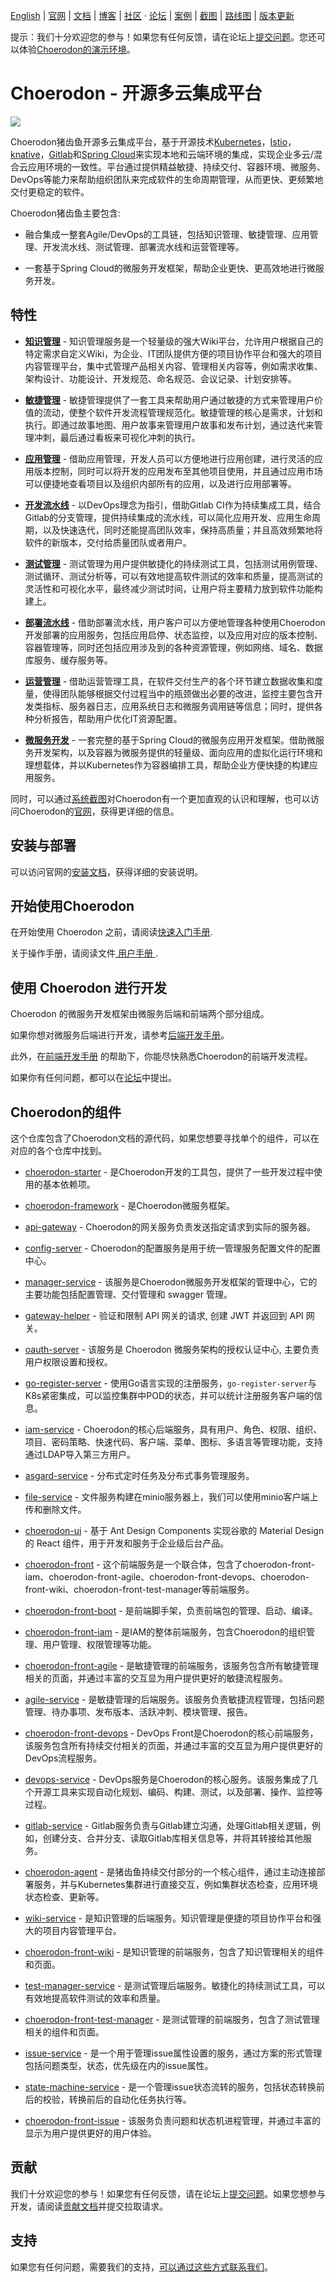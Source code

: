 [English](https://github.com/choerodon/choerodon/blob/master/README.md) | [官网](http://choerodon.io) | [文档](http://choerodon.io/zh/docs/) | [博客](http://choerodon.io/zh/blog/) | [社区](http://choerodon.io/zh/community/) · [论坛](http://forum.choerodon.io) | [案例](http://choerodon.io/zh/case-studies/) | [截图](https://github.com/choerodon/choerodon/blob/master/SCREENSHOT.md) | [路线图](https://github.com/choerodon/choerodon/blob/master/ROADMAP.md) | [版本更新](https://github.com/choerodon/choerodon/blob/master/changelogs/) 

提示：我们十分欢迎您的参与！如果您有任何反馈，请在论坛上[提交问题](http://forum.choerodon.io/)。您还可以体验[Choerodon的演示环境](https://organization.choerodon.com.cn/#/organization/register-organization)。

# Choerodon - 开源多云集成平台

![](img/choerodon-community.png)

Choerodon猪齿鱼开源多云集成平台，基于开源技术[Kubernetes](https://kubernetes.io/)，[Istio](https://istio.io/)，[knative](https://pivotal.io/knative)，[Gitlab](https://about.gitlab.com/)和[Spring Cloud](https://spring.io/projects/spring-cloud)来实现本地和云端环境的集成，实现企业多云/混合云应用环境的一致性。平台通过提供精益敏捷、持续交付、容器环境、微服务、DevOps等能力来帮助组织团队来完成软件的生命周期管理，从而更快、更频繁地交付更稳定的软件。

Choerodon猪齿鱼主要包含:

- 融合集成一整套Agile/DevOps的工具链，包括知识管理、敏捷管理、应用管理、开发流水线、测试管理、部署流水线和运营管理等。

- 一套基于Spring Cloud的微服务开发框架，帮助企业更快、更高效地进行微服务开发。

## 特性 
  
- [**知识管理**](http://choerodon.io/zh/docs/user-guide/wiki/) - 知识管理服务是一个轻量级的强大Wiki平台，允许用户根据自己的特定需求自定义Wiki，为企业、IT团队提供方便的项目协作平台和强大的项目内容管理平台，集中式管理产品相关内容、管理相关内容等，例如需求收集、架构设计、功能设计、开发规范、命名规范、会议记录、计划安排等。

- [**敏捷管理**](http://choerodon.io/zh/docs/user-guide/agile/) - 敏捷管理提供了一套工具来帮助用户通过敏捷的方式来管理用户价值的流动，使整个软件开发流程管理规范化。敏捷管理的核心是需求，计划和执行。即通过故事地图、用户故事来管理用户故事和发布计划，通过迭代来管理冲刺，最后通过看板来可视化冲刺的执行。

- [**应用管理**](http://choerodon.io/zh/docs/user-guide/application-management/) - 借助应用管理，开发人员可以方便地进行应用创建，进行灵活的应用版本控制，同时可以将开发的应用发布至其他项目使用，并且通过应用市场可以便捷地查看项目以及组织内部所有的应用，以及进行应用部署等。

- [**开发流水线**](http://choerodon.io/zh/docs/user-guide/development-pipeline/) - 以DevOps理念为指引，借助Gitlab CI作为持续集成工具，结合Gitlab的分支管理，提供持续集成的流水线，可以简化应用开发、应用生命周期，以及快速迭代，同时还能提高团队效率，保持高质量；并且高效频繁地将软件的新版本，交付给质量团队或者用户。

- [**测试管理**](http://choerodon.io/zh/docs/user-guide/test-management/) - 测试管理为用户提供敏捷化的持续测试工具，包括测试用例管理、测试循环、测试分析等，可以有效地提高软件测试的效率和质量，提高测试的灵活性和可视化水平，最终减少测试时间，让用户将主要精力放到软件功能构建上。

- [**部署流水线**](http://choerodon.io/zh/docs/user-guide/deployment-pipeline/) - 借助部署流水线，用户客户可以方便地管理各种使用Choerodon开发部署的应用服务，包括应用启停、状态监控，以及应用对应的版本控制、容器管理等，同时还包括应用涉及到的各种资源管理，例如网络、域名、数据库服务、缓存服务等。

- [**运营管理**](http://choerodon.io/zh/docs/user-guide/operating-manage/) - 借助运营管理工具，在软件交付生产的各个环节建立数据收集和度量，使得团队能够根据交付过程当中的瓶颈做出必要的改进，监控主要包含开发类指标、服务器日志，应用系统日志和微服务调用链等信息；同时，提供各种分析报告，帮助用户优化IT资源配置。

- [**微服务开发**](http://choerodon.io/zh/docs/development-guide/) - 一套完整的基于Spring Cloud的微服务应用开发框架。借助微服务开发架构，以及容器为微服务提供的轻量级、面向应用的虚拟化运行环境和理想载体，并以Kubernetes作为容器编排工具，帮助企业方便快捷的构建应用服务。

同时，可以通过[系统截图](SCREENSHOT.md)对Choerodon有一个更加直观的认识和理解，也可以访问Choerodon的[官网](http://choerodon.io/)，获得更详细的信息。

## 安装与部署
 
可以访问官网的[安装文档](http://choerodon.io/zh/docs/installation-configuration/)，获得详细的安装说明。

## 开始使用Choerodon

在开始使用 Choerodon 之前，请阅读[快速入门手册](http://choerodon.io/zh/docs/quick-start/).

关于操作手册，请阅读文件[ 用户手册 ](http://choerodon.io/zh/docs/user-guide/).

## 使用 Choerodon 进行开发

Choerodon 的微服务开发框架由微服务后端和前端两个部分组成。

如果你想对微服务后端进行开发，请参考[后端开发手册](http://choerodon.io/zh/docs/development-guide/backend/)。


此外，在[前端开发手册](http://choerodon.io/zh/docs/development-guide/front/) 的帮助下，你能尽快熟悉Choerodon的前端开发流程。

如果你有任何问题，都可以在[论坛](http://forum.choerodon.io/)中提出。

## Choerodon的组件

这个仓库包含了Choerodon文档的源代码，如果您想要寻找单个的组件，可以在对应的各个仓库中找到。

- [choerodon-starter](https://github.com/choerodon/choerodon-starters.git) - 是Choerodon开发的工具包，提供了一些开发过程中使用的基本依赖项。

- [choerodon-framework](https://github.com/choerodon/choerodon-framework.git) - 是Choerodon微服务框架。

- [api-gateway](https://github.com/choerodon/api-gateway.git) - Choerodon的网关服务负责发送指定请求到实际的服务器。

- [config-server](https://github.com/choerodon/config-server.git) -  Choerodon的配置服务是用于统一管理服务配置文件的配置中心。

- [manager-service](https://github.com/choerodon/manager-service.git) - 该服务是Choerodon微服务开发框架的管理中心，它的主要功能包括配置管理、交付管理和 swagger 管理。

- [gateway-helper](https://github.com/choerodon/gateway-helper.git) - 验证和限制 API 网关的请求, 创建 JWT 并返回到 API 网关。

- [oauth-server](https://github.com/choerodon/oauth-server.git) - 该服务是 Choerodon 微服务架构的授权认证中心, 主要负责用户权限设置和授权。

- [go-register-server](https://github.com/choerodon/go-register-server.git) - 使用Go语言实现的注册服务，`go-register-server`与K8s紧密集成，可以监控集群中POD的状态，并可以统计注册服务客户端的信息。

- [iam-service](https://github.com/choerodon/iam-service.git) - Choerodon的核心后端服务，具有用户、角色、权限、组织、项目、密码策略、快速代码、客户端、菜单、图标、多语言等管理功能，支持通过LDAP导入第三方用户。

- [asgard-service](https://github.com/choerodon/asgard-service.git) - 分布式定时任务及分布式事务管理服务。

- [file-service](https://github.com/choerodon/file-service.git) - 文件服务构建在minio服务器上，我们可以使用minio客户端上传和删除文件。

- [choerodon-ui](https://github.com/choerodon/choerodon-ui.git) - 基于 Ant Design Components 实现谷歌的 Material Design 的 React 组件，用于开发和服务于企业级后台产品。

- [choerodon-front](https://github.com/choerodon/choerodon-front.git) - 这个前端服务是一个联合体，包含了choerodon-front-iam、choerodon-front-agile、choerodon-front-devops、choerodon-front-wiki、choerodon-front-test-manager等前端服务。

- [choerodon-front-boot](https://github.com/choerodon/choerodon-front-boot.git) - 是前端脚手架，负责前端包的管理、启动、编译。

- [choerodon-front-iam](https://github.com/choerodon/choerodon-front-iam.git) - 是IAM的整体前端服务，包含Choerodon的组织管理、用户管理、权限管理等功能。

- [choerodon-front-agile](https://github.com/choerodon/choerodon-front-agile.git) - 是敏捷管理的前端服务，该服务包含所有敏捷管理相关的页面，并通过丰富的交互显为用户提供更好的敏捷流程服务。

- [agile-service](https://github.com/choerodon/agile-service.git) - 是敏捷管理的后端服务。该服务负责敏捷流程管理，包括问题管理、待办事项、发布版本、活跃冲刺、模块管理、报告。

- [choerodon-front-devops](https://github.com/choerodon/choerodon-front-devops.git) - DevOps Front是Choerodon的核心前端服务，该服务包含所有持续交付相关的页面，并通过丰富的交互显为用户提供更好的DevOps流程服务。

- [devops-service](https://github.com/choerodon/devops-service.git) - DevOps服务是Choerodon的核心服务。该服务集成了几个开源工具来实现自动化规划、编码、构建、测试，以及部署、操作、监控等过程。

- [gitlab-service](https://github.com/choerodon/gitlab-service.git) - Gitlab服务负责与Gitlab建立沟通，处理Gitlab相关逻辑，例如，创建分支、合并分支、读取Gitlab库相关信息等，并将其转接给其他服务。

- [choerodon-agent](https://github.com/choerodon/choerodon-agent.git) - 是猪齿鱼持续交付部分的一个核心组件，通过主动连接部署服务，并与Kubernetes集群进行直接交互，例如集群状态检查，应用环境状态检查、更新等。

- [wiki-service](https://github.com/choerodon/wiki-service.git) - 是知识管理的后端服务。知识管理是便捷的项目协作平台和强大的项目内容管理平台。

- [choerodon-front-wiki](https://github.com/choerodon/choerodon-front-wiki.git) - 是知识管理的前端服务，包含了知识管理相关的组件和页面。

- [test-manager-service](https://github.com/choerodon/test-manager-service.git) - 是测试管理后端服务。敏捷化的持续测试工具，可以有效地提高软件测试的效率和质量。

- [choerodon-front-test-manager](https://github.com/choerodon/choerodon-front-test-manager.git) - 是测试管理的前端服务，包含了测试管理相关的组件和页面。

- [issue-service](https://github.com/choerodon/issue-service) - 是一个用于管理issue属性设置的服务，通过方案的形式管理包括问题类型，状态，优先级在内的issue属性。

- [state-machine-service](https://github.com/choerodon/state-machine-service) - 是一个管理issue状态流转的服务，包括状态转换前后的校验，转换前后的自动化任务执行等。

- [choerodon-front-issue](https://github.com/choerodon/choerodon-front-issue.git) - 该服务负责问题和状态机进程管理，并通过丰富的显示为用户提供更好的用户体验。

## 贡献

我们十分欢迎您的参与！如果您有任何反馈，请在论坛上[提交问题](http://forum.choerodon.io/)。如果您想参与开发，请阅读[贡献文档](CONTRIBUTING.md)并提交拉取请求。

## 支持

如果您有任何问题，需要我们的支持，[可以通过这些方式联系我们](http://choerodon.io/zh/community/)。
